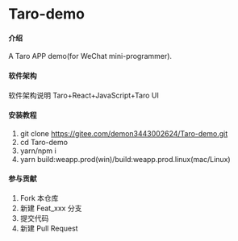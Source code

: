 # Taro-demo

#### 介绍
A Taro APP demo(for WeChat mini-programmer).


    
#### 软件架构  
软件架构说明
Taro+React+JavaScript+Taro UI  


#### 安装教程

1.  git clone https://gitee.com/demon3443002624/Taro-demo.git
2.  cd Taro-demo
3.  yarn/npm i
4.  yarn build:weapp.prod(win)/build:weapp.prod.linux(mac/Linux)


#### 参与贡献

1.  Fork 本仓库
2.  新建 Feat_xxx 分支  
3.  提交代码
4.  新建 Pull Request
